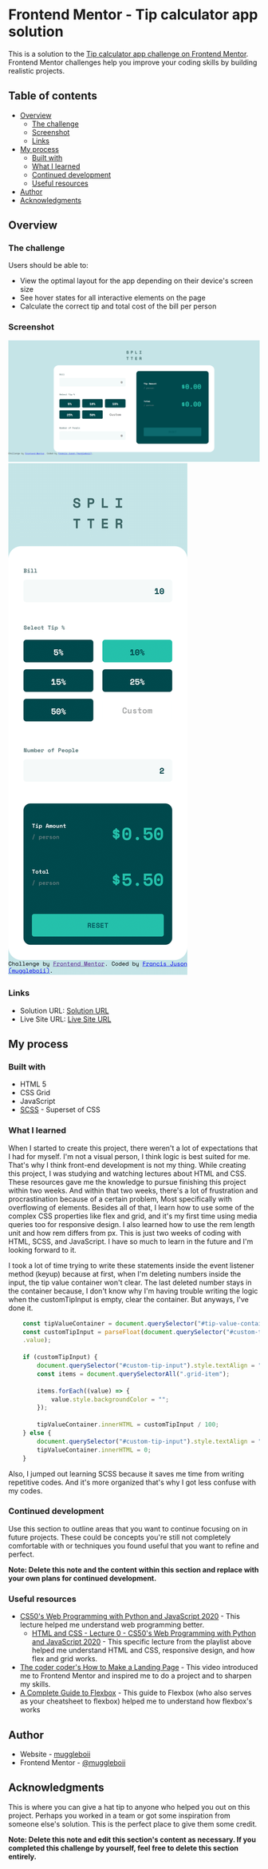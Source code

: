 # Frontend Mentor - Tip calculator app solution

This is a solution to the [Tip calculator app challenge on Frontend Mentor](https://www.frontendmentor.io/challenges/tip-calculator-app-ugJNGbJUX). Frontend Mentor challenges help you improve your coding skills by building realistic projects.

## Table of contents

- [Overview](#overview)
  - [The challenge](#the-challenge)
  - [Screenshot](#screenshot)
  - [Links](#links)
- [My process](#my-process)
  - [Built with](#built-with)
  - [What I learned](#what-i-learned)
  - [Continued development](#continued-development)
  - [Useful resources](#useful-resources)
- [Author](#author)
- [Acknowledgments](#acknowledgments)

## Overview

### The challenge

Users should be able to:

- View the optimal layout for the app depending on their device's screen size
- See hover states for all interactive elements on the page
- Calculate the correct tip and total cost of the bill per person

### Screenshot

![](./screenshot.png)
![](./screenshot-mobile.png)

### Links

- Solution URL: [Solution URL](https://github.com/muggleboii/tip-calculator-frontend-mentor)
- Live Site URL: [Live Site URL](https://muggleboii.github.io/tip-calculator-frontend-mentor/)

## My process


### Built with

- HTML 5
- CSS Grid
- JavaScript
- [SCSS](https://sass-lang.com/) - Superset of CSS


### What I learned
 
When I started to create this project, there weren't a lot of expectations that I had for myself. I'm not a visual person, I think logic is best suited for me. That's why I think front-end development is not my thing. While creating this project, I was studying and watching lectures about HTML and CSS. These resources gave me the knowledge to pursue finishing this project within two weeks. And within that two weeks, there's a lot of frustration and procrastination because of a certain problem, Most specifically with overflowing of elements. Besides all of that, I learn how to use some of the complex CSS properties like flex and grid, and it's my first time using media queries too for responsive design. I also learned how to use the rem length unit and how rem differs from px. This is just two weeks of coding with HTML, SCSS, and JavaScript. I have so much to learn in the future and I'm looking forward to it.

I took a lot of time trying to write these statements inside the event listener method (keyup) because at first, when I'm deleting numbers inside the input, the tip value container won't clear. The last deleted number stays in the container because, I don't know why I'm having trouble writing the logic when the customTipInput is empty, clear the container. But anyways, I've done it.

```js
    const tipValueContainer = document.querySelector("#tip-value-container");
    const customTipInput = parseFloat(document.querySelector("#custom-tip-input")
    .value);

    if (customTipInput) {
        document.querySelector("#custom-tip-input").style.textAlign = "right";
        const items = document.querySelectorAll(".grid-item");
        
        items.forEach((value) => {
            value.style.backgroundColor = "";
        });
    
        tipValueContainer.innerHTML = customTipInput / 100;
    } else {
        document.querySelector("#custom-tip-input").style.textAlign = "";
        tipValueContainer.innerHTML = 0;
    }
```

Also, I jumped out learning SCSS because it saves me time from writing repetitive codes. And it's more organized that's why I got less confuse with my codes.

### Continued development

Use this section to outline areas that you want to continue focusing on in future projects. These could be concepts you're still not completely comfortable with or techniques you found useful that you want to refine and perfect.

**Note: Delete this note and the content within this section and replace with your own plans for continued development.**

### Useful resources

- [CS50's Web Programming with Python and JavaScript 2020](https://www.youtube.com/playlist?list=PLhQjrBD2T380xvFSUmToMMzERZ3qB5Ueu) - This lecture helped me understand web programming better.
  - [HTML and CSS - Lecture 0 - CS50's Web Programming with Python and JavaScript 2020](https://youtu.be/zFZrkCIc2Oc?list=PLhQjrBD2T380xvFSUmToMMzERZ3qB5Ueu) - This specific lecture from the playlist above helped me understand HTML and CSS, responsive design, and how flex and grid works.
- [The coder coder's How to Make a Landing Page](https://youtu.be/aoQ6S1a32j8) - This video introduced me to Frontend Mentor and inspired me to do a project and to sharpen my skills.
- [A Complete Guide to Flexbox](https://css-tricks.com/snippets/css/a-guide-to-flexbox/) - This guide to Flexbox (who also serves as your cheatsheet to flexbox) helped me to understand how flexbox's works

## Author

- Website - [muggleboii](https://github.com/muggleboii)
- Frontend Mentor - [@muggleboii](https://www.frontendmentor.io/profile/muggleboii)

## Acknowledgments



This is where you can give a hat tip to anyone who helped you out on this project. Perhaps you worked in a team or got some inspiration from someone else's solution. This is the perfect place to give them some credit.

**Note: Delete this note and edit this section's content as necessary. If you completed this challenge by yourself, feel free to delete this section entirely.**
